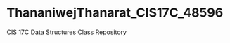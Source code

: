 ThananiwejThanarat_CIS17C_48596
===============================

CIS 17C Data Structures Class Repository
